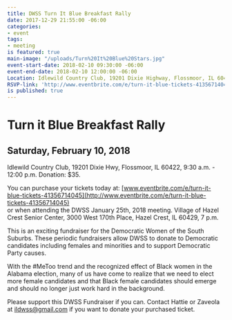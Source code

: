 ```yaml
---
title: DWSS Turn It Blue Breakfast Rally
date: 2017-12-29 21:55:00 -06:00
categories:
- event
tags:
- meeting
is featured: true
main-image: "/uploads/Turn%20It%20Blue%20Stars.jpg"
event-start-date: 2018-02-10 09:30:00 -06:00
event-end-date: 2018-02-10 12:00:00 -06:00
Location: Idlewild Country Club, 19201 Dixie Highway, Flossmoor, IL 60422
RSVP-link: 'http://www.eventbrite.com/e/turn-it-blue-tickets-41356714045 '
is published: true
---
```


# Turn it Blue Breakfast Rally
## Saturday, February 10, 2018  
Idlewild Country Club, 
19201 Dixie Hwy, Flossmoor, IL 60422, 
9:30 a.m. - 12:00 p.m. 
Donation: $35.  

You can purchase your tickets today at: 
[www.eventbrite.com/e/turn-it-blue-tickets-41356714045](http://www.eventbrite.com/e/turn-it-blue-tickets-41356714045)  
or 
when attending the DWSS January 25th, 2018 meeting.
Village of Hazel Crest Senior Center, 
3000 West 170th Place, 
Hazel Crest, IL 60429, 
7 p.m. 

This is an exciting fundraiser for the Democratic Women of the South Suburbs. These periodic fundraisers allow DWSS to donate to Democratic candidates including females and minorities and to support Democratic Party causes. 

With the #MeToo trend and the recognized effect of Black women in the Alabama election, many of us have come to realize that we need to elect more female candidates and that Black female candidates should emerge and should no longer just work hard in the background. 

Please support this DWSS Fundraiser if you can. Contact Hattie or Zaveola at ildwss@gmail.com if you want to donate your purchased ticket.   